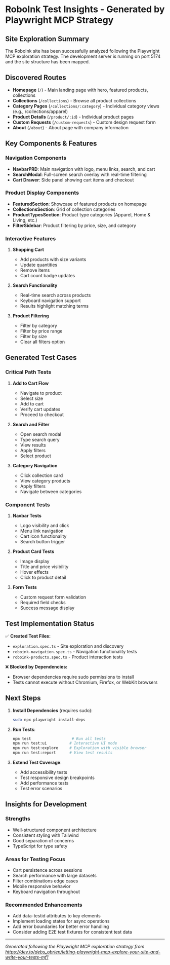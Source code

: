 # RoboInk Test Insights - Generated by Playwright MCP Strategy

## Site Exploration Summary

The RoboInk site has been successfully analyzed following the Playwright MCP exploration strategy. The development server is running on port 5174 and the site structure has been mapped.

## Discovered Routes

- **Homepage** (`/`) - Main landing page with hero, featured products, collections
- **Collections** (`/collections`) - Browse all product collections
- **Category Pages** (`/collections/:category`) - Individual category views (e.g., /collections/apparel)
- **Product Details** (`/product/:id`) - Individual product pages
- **Custom Requests** (`/custom-requests`) - Custom design request form
- **About** (`/about`) - About page with company information

## Key Components & Features

### Navigation Components
- **NavbarPRD**: Main navigation with logo, menu links, search, and cart
- **SearchModal**: Full-screen search overlay with real-time filtering
- **Cart Drawer**: Side panel showing cart items and checkout

### Product Display Components
- **FeaturedSection**: Showcase of featured products on homepage
- **CollectionsSection**: Grid of collection categories
- **ProductTypesSection**: Product type categories (Apparel, Home & Living, etc.)
- **FilterSidebar**: Product filtering by price, size, and category

### Interactive Features
1. **Shopping Cart**
   - Add products with size variants
   - Update quantities
   - Remove items
   - Cart count badge updates

2. **Search Functionality**
   - Real-time search across products
   - Keyboard navigation support
   - Results highlight matching terms

3. **Product Filtering**
   - Filter by category
   - Filter by price range
   - Filter by size
   - Clear all filters option

## Generated Test Cases

### Critical Path Tests
1. **Add to Cart Flow**
   - Navigate to product
   - Select size
   - Add to cart
   - Verify cart updates
   - Proceed to checkout

2. **Search and Filter**
   - Open search modal
   - Type search query
   - View results
   - Apply filters
   - Select product

3. **Category Navigation**
   - Click collection card
   - View category products
   - Apply filters
   - Navigate between categories

### Component Tests
1. **Navbar Tests**
   - Logo visibility and click
   - Menu link navigation
   - Cart icon functionality
   - Search button trigger

2. **Product Card Tests**
   - Image display
   - Title and price visibility
   - Hover effects
   - Click to product detail

3. **Form Tests**
   - Custom request form validation
   - Required field checks
   - Success message display

## Test Implementation Status

✅ **Created Test Files:**
- `exploration.spec.ts` - Site exploration and discovery
- `roboink-navigation.spec.ts` - Navigation functionality tests
- `roboink-products.spec.ts` - Product interaction tests

❌ **Blocked by Dependencies:**
- Browser dependencies require sudo permissions to install
- Tests cannot execute without Chromium, Firefox, or WebKit browsers

## Next Steps

1. **Install Dependencies** (requires sudo):
   ```bash
   sudo npx playwright install-deps
   ```

2. **Run Tests**:
   ```bash
   npm test                  # Run all tests
   npm run test:ui          # Interactive UI mode
   npm run test:explore     # Exploration with visible browser
   npm run test:report      # View test results
   ```

3. **Extend Test Coverage**:
   - Add accessibility tests
   - Test responsive design breakpoints
   - Add performance tests
   - Test error scenarios

## Insights for Development

### Strengths
- Well-structured component architecture
- Consistent styling with Tailwind
- Good separation of concerns
- TypeScript for type safety

### Areas for Testing Focus
- Cart persistence across sessions
- Search performance with large datasets
- Filter combinations edge cases
- Mobile responsive behavior
- Keyboard navigation throughout

### Recommended Enhancements
- Add data-testid attributes to key elements
- Implement loading states for async operations
- Add error boundaries for better error handling
- Consider adding E2E test fixtures for consistent test data

---

*Generated following the Playwright MCP exploration strategy from https://dev.to/debs_obrien/letting-playwright-mcp-explore-your-site-and-write-your-tests-mf1*